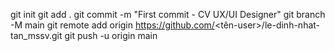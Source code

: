 git init
git add .
git commit -m "First commit - CV UX/UI Designer"
git branch -M main
git remote add origin https://github.com/<tên-user>/le-dinh-nhat-tan_mssv.git
git push -u origin main
